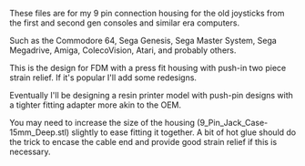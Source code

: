 These files are for my 9 pin connection housing for the old joysticks from the first and second gen consoles and similar era computers.

Such as the Commodore 64, Sega Genesis, Sega Master System, Sega Megadrive, Amiga, ColecoVision, Atari, and probably others.

This is the design for FDM with a press fit housing with push-in two piece strain relief. If it's popular I'll add some redesigns.

Eventually I'll be designing a resin printer model with push-pin designs with a tighter fitting adapter more akin to the OEM.

You may need to increase the size of the housing (9_Pin_Jack_Case-15mm_Deep.stl) slightly to ease fitting it together. A bit of hot glue should do the trick to encase the cable end and provide good strain relief if this is necessary.

